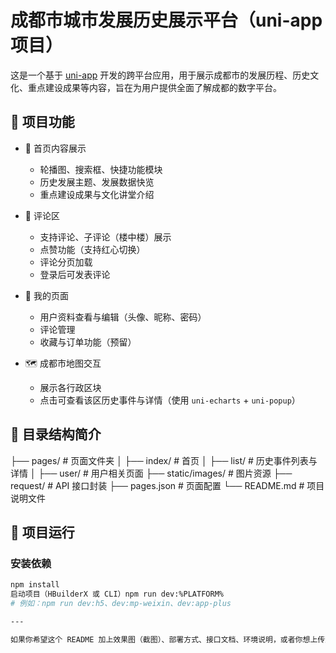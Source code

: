 # 成都市城市发展历史展示平台（uni-app 项目）

这是一个基于 [uni-app](https://uniapp.dcloud.io/) 开发的跨平台应用，用于展示成都市的发展历程、历史文化、重点建设成果等内容，旨在为用户提供全面了解成都的数字平台。

## 📱 项目功能

- 🌆 首页内容展示
  - 轮播图、搜索框、快捷功能模块
  - 历史发展主题、发展数据快览
  - 重点建设成果与文化讲堂介绍

- 💬 评论区
  - 支持评论、子评论（楼中楼）展示
  - 点赞功能（支持红心切换）
  - 评论分页加载
  - 登录后可发表评论

- 🧑 我的页面
  - 用户资料查看与编辑（头像、昵称、密码）
  - 评论管理
  - 收藏与订单功能（预留）

- 🗺 成都市地图交互
  - 展示各行政区块
  - 点击可查看该区历史事件与详情（使用 `uni-echarts` + `uni-popup`）

## 📂 目录结构简介
├── pages/ # 页面文件夹
│ ├── index/ # 首页
│ ├── list/ # 历史事件列表与详情
│ ├── user/ # 用户相关页面
├── static/images/ # 图片资源
├── request/ # API 接口封装
├── pages.json # 页面配置
└── README.md # 项目说明文件

## 🚀 项目运行

### 安装依赖

```bash
npm install
启动项目（HBuilderX 或 CLI）npm run dev:%PLATFORM%
# 例如：npm run dev:h5、dev:mp-weixin、dev:app-plus

---

如果你希望这个 README 加上效果图（截图）、部署方式、接口文档、环境说明，或者你想上传到 GitHub Pages，我也可以继续帮你完善。需要的话告诉我即可。
